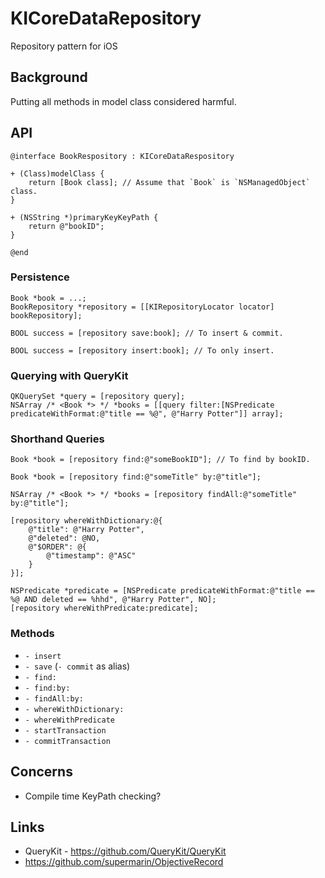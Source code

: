 KICoreDataRepository
====================

Repository pattern for iOS

Background
---

Putting all methods in model class considered harmful.

API
---

```objc
@interface BookRespository : KICoreDataRespository

+ (Class)modelClass {
    return [Book class]; // Assume that `Book` is `NSManagedObject` class.
}

+ (NSString *)primaryKeyKeyPath {
    return @"bookID";
}

@end
```

### Persistence

```objc
Book *book = ...;
BookRepository *repository = [[KIRepositoryLocator locator] bookRepository];

BOOL success = [repository save:book]; // To insert & commit.

BOOL success = [repository insert:book]; // To only insert.
```

### Querying with QueryKit

```objc
QKQuerySet *query = [repository query];
NSArray /* <Book *> */ *books = [[query filter:[NSPredicate predicateWithFormat:@"title == %@", @"Harry Potter"]] array];
```

### Shorthand Queries

```objc
Book *book = [repository find:@"someBookID"]; // To find by bookID.

Book *book = [repository find:@"someTitle" by:@"title"];

NSArray /* <Book *> */ *books = [repository findAll:@"someTitle" by:@"title"];

[repository whereWithDictionary:@{
    @"title": @"Harry Potter",
    @"deleted": @NO,
    @"$ORDER": @{
        @"timestamp": @"ASC"
    }
}];

NSPredicate *predicate = [NSPredicate predicateWithFormat:@"title == %@ AND deleted == %hhd", @"Harry Potter", NO];
[repository whereWithPredicate:predicate];
```

### Methods

- `- insert`
- `- save` (`- commit` as alias)
- `- find:`
- `- find:by:`
- `- findAll:by:`
- `- whereWithDictionary:`
- `- whereWithPredicate`
- `- startTransaction`
- `- commitTransaction`

Concerns
---

- Compile time KeyPath checking?

Links
---

- QueryKit - https://github.com/QueryKit/QueryKit
- https://github.com/supermarin/ObjectiveRecord
